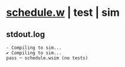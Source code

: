 # [schedule.w](../../../../examples/tests/valid/schedule.w) | test | sim

## stdout.log
```log
- Compiling to sim...
✔ Compiling to sim...
pass ─ schedule.wsim (no tests)
```


